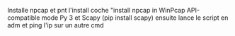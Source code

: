 Installe npcap et pnt l'install coche "install npcap in WinPcap API-compatible mode 
Py 3 
et Scapy (pip install scapy) 
ensuite lance le script en adm 
et ping l'ip sur un autre cmd 
